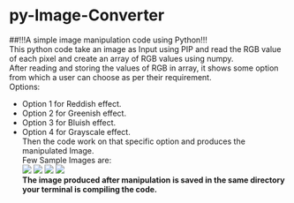 # py-Image-Converter
##!!!A simple image manipulation code using Python!!!  
This python code take an image as Input using PIP and read the RGB value of each pixel and create an array of RGB values using numpy.  
After reading and storing the values of RGB in array, it shows some option from which a user can choose as per their requirement.  
Options:  
* Option 1 for Reddish effect.  
* Option 2 for Greenish effect.  
* Option 3 for Bluish effect.  
* Option 4 for Grayscale effect.  
Then the code work on that specific option and produces the manipulated Image.  
Few Sample Images are:  
![](Images/Redimg.jpg) ![](Images/Greenimg.jpg) ![](Images/Blueimg.jpg) ![](Images/Greyimg.jpg)  
**The image produced after manipulation is saved in the same directory your terminal is compiling the code.**
